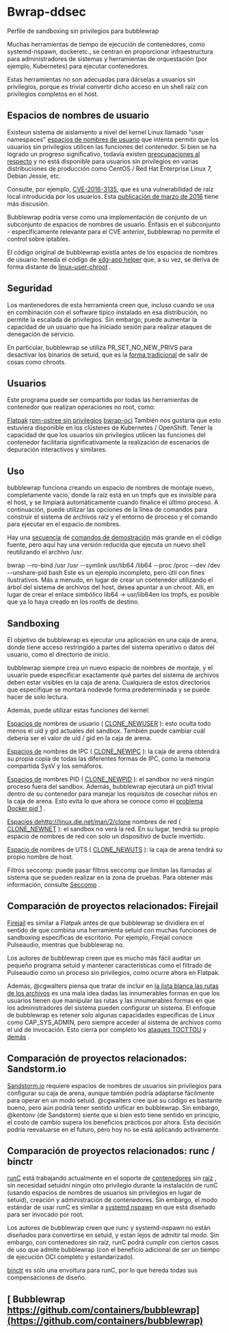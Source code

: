 Bwrap-ddsec
==========
Perfile de sandboxing sin privilegios para bubblewrap 



Muchas herramientas de tiempo de ejecución de contenedores, como systemd-nspawn, dockeretc., se centran en proporcionar infraestructura para administradores de sistemas y herramientas de orquestación (por ejemplo, Kubernetes) para ejecutar contenedores.

Estas herramientas no son adecuadas para dárselas a usuarios sin privilegios, porque es trivial convertir dicho acceso en un shell raíz con privilegios completos en el host.

Espacios de nombres de usuario
---------------
Existeun sistema de aislamiento a nivel del kernel Linux llamado "user namespaces" [espacios de nombres de usuario](https://www.google.com/search?q=user+namespaces+site%3Ahttps%3A%2F%2Flwn.net) que intenta permitir que los usuarios sin privilegios utilicen las funciones del contenedor. Si bien se ha logrado un progreso significativo, todavía existen [preocupaciones al respecto](https://lwn.net/Articles/673597/) y no está disponible para usuarios sin privilegios en varias distribuciones de producción como CentOS / Red Hat Enterprise Linux 7, Debian Jessie, etc.

Consulte, por ejemplo, [CVE-2016-3135](https://cve.mitre.org/cgi-bin/cvename.cgi?name=CVE-2016-3135), que es una vulnerabilidad de raíz local introducida por los usuarios. Esta [publicación de marzo de 2016](https://lkml.org/lkml/2016/3/9/555) tiene más discusión.

Bubblewrap podría verse como una implementación de conjunto de un subconjunto de espacios de nombres de usuario. Énfasis en el subconjunto - específicamente relevante para el CVE anterior, bubblewrap no permite el control sobre iptables.

El código original de bubblewrap existía antes de los espacios de nombres de usuario: hereda el código de [xdg-app helper](https://cgit.freedesktop.org/xdg-app/xdg-app/tree/common/xdg-app-helper.c) que, a su vez, se deriva de forma distante de [linux-user-chroot](https://git.gnome.org/browse/linux-user-chroot) .

Seguridad
--------
Los mantenedores de esta herramienta creen que, incluso cuando se usa en combinación con el software típico instalado en esa distribución, no permite la escalada de privilegios. Sin embargo, puede aumentar la capacidad de un usuario que ha iniciado sesión para realizar ataques de denegación de servicio.

En particular, bubblewrap se utiliza PR_SET_NO_NEW_PRIVS para desactivar los binarios de setuid, que es la [forma tradicional](https://en.wikipedia.org/wiki/Chroot#Limitations) de salir de cosas como chroots.

Usuarios
--------
Este programa puede ser compartido por todas las herramientas de contenedor que realizan operaciones no root, como:

[Flatpak](http://www.flatpak.org/)
[rpm-ostree sin privilegios](https://github.com/projectatomic/rpm-ostree/pull/209)
[bwrap-oci](https://github.com/projectatomic/bwrap-oci)
También nos gustaría que esto estuviera disponible en los clústeres de Kubernetes / OpenShift. Tener la capacidad de que los usuarios sin privilegios utilicen las funciones del contenedor facilitaría significativamente la realización de escenarios de depuración interactivos y similares.

Uso
--------
bubblewrap funciona creando un espacio de nombres de montaje nuevo, completamente vacío, donde la raíz está en un tmpfs que es invisible para el host, y se limpiará automáticamente cuando finalice el último proceso. A continuación, puede utilizar las opciones de la línea de comandos para construir el sistema de archivos raíz y el entorno de proceso y el comando para ejecutar en el espacio de nombres.

Hay una [secuencia](https://github.com/containers/bubblewrap/blob/master/demos/bubblewrap-shell.sh) de [comandos de demostración](https://github.com/containers/bubblewrap/blob/master/demos/bubblewrap-shell.sh) más grande en el código fuente, pero aquí hay una versión reducida que ejecuta un nuevo shell reutilizando el archivo /usr.

bwrap --ro-bind /usr /usr --symlink usr/lib64 /lib64 --proc /proc --dev /dev --unshare-pid bash
Este es un ejemplo incompleto, pero útil con fines ilustrativos. Más a menudo, en lugar de crear un contenedor utilizando el árbol del sistema de archivos del host, desea apuntar a un chroot. Allí, en lugar de crear el enlace simbólico lib64 -> usr/lib64en los tmpfs, es posible que ya lo haya creado en los rootfs de destino.

Sandboxing
--------
El objetivo de bubblewrap es ejecutar una aplicación en una caja de arena, donde tiene acceso restringido a partes del sistema operativo o datos del usuario, como el directorio de inicio.

bubblewrap siempre crea un nuevo espacio de nombres de montaje, y el usuario puede especificar exactamente qué partes del sistema de archivos deben estar visibles en la caja de arena. Cualquiera de estos directorios que especifique se montará nodevde forma predeterminada y se puede hacer de solo lectura.

Además, puede utilizar estas funciones del kernel:

[Espacios de](http://linux.die.net/man/2/clone) nombres de usuario ( [CLONE_NEWUSER](http://linux.die.net/man/2/clone) ): esto oculta todo menos el uid y gid actuales del sandbox. También puede cambiar cuál debería ser el valor de uid / gid en la caja de arena.

[Espacios de](http://linux.die.net/man/2/clone) nombres de IPC ( [CLONE_NEWIPC](http://linux.die.net/man/2/clone) ): la caja de arena obtendrá su propia copia de todas las diferentes formas de IPC, como la memoria compartida SysV y los semáforos.

[Espacios de](http://linux.die.net/man/2/clone) nombres PID ( [CLONE_NEWPID](http://linux.die.net/man/2/clone) ): el sandbox no verá ningún proceso fuera del sandbox. Además, bubblewrap ejecutará un pid1 trivial dentro de su contenedor para manejar los requisitos de cosechar niños en la caja de arena. Esto evita lo que ahora se conoce como el [problema Docker pid 1](https://blog.phusion.nl/2015/01/20/docker-and-the-pid-1-zombie-reaping-problem/) .

[Espacios de]()http://linux.die.net/man/2/clone nombres de red ( [CLONE_NEWNET](http://linux.die.net/man/2/clone) ): el sandbox no verá la red. En su lugar, tendrá su propio espacio de nombres de red con solo un dispositivo de bucle invertido.

[Espacio de](http://linux.die.net/man/2/clone) nombres de UTS ( [CLONE_NEWUTS](http://linux.die.net/man/2/clone) ): la caja de arena tendrá su propio nombre de host.

Filtros seccomp: puede pasar filtros seccomp que limitan las llamadas al sistema que se pueden realizar en la zona de pruebas. Para obtener más información, consulte [Seccomp](https://en.wikipedia.org/wiki/Seccomp) .

Comparación de proyectos relacionados: Firejail
----------------------------------------
[Firejail](https://github.com/netblue30/firejail/tree/master/src/firejail) es similar a Flatpak antes de que bubblewrap se dividiera en el sentido de que combina una herramienta setuid con muchas funciones de sandboxing específicas de escritorio. Por ejemplo, Firejail conoce Pulseaudio, mientras que bubblewrap no.

Los autores de bubblewrap creen que es mucho más fácil auditar un pequeño programa setuid y mantener características como el filtrado de Pulseaudio como un proceso sin privilegios, como ocurre ahora en Flatpak.

Además, @cgwalters piensa que tratar de incluir en [la lista blanca las rutas de los archivos](https://github.com/netblue30/firejail/blob/37a5a3545ef6d8d03dad8bbd888f53e13274c9e5/src/firejail/fs_whitelist.c#L176) es una mala idea dadas las innumerables formas en que los usuarios tienen que manipular las rutas y las innumerables formas en que los administradores del sistema pueden configurar un sistema. El enfoque de bubblewrap es retener solo algunas capacidades específicas de Linux como CAP_SYS_ADMIN, pero siempre acceder al sistema de archivos como el uid de invocación. Esto cierra por completo los [ataques TOCTTOU](https://cwe.mitre.org/data/definitions/367.html) y [demás](https://cwe.mitre.org/data/definitions/367.html) .

Comparación de proyectos relacionados: Sandstorm.io
---------------------------------------
[Sandstorm.io](https://sandstorm.io/) requiere espacios de nombres de usuarios sin privilegios para configurar su caja de arena, aunque también podría adaptarse fácilmente para operar en un modo setuid. @cgwalters cree que su código es bastante bueno, pero aún podría tener sentido unificar en bubblewrap. Sin embargo, @kentonv (de Sandstorm) siente que si bien esto tiene sentido en principio, el costo de cambio supera los beneficios prácticos por ahora. Esta decisión podría reevaluarse en el futuro, pero hoy no se está aplicando activamente.

Comparación de proyectos relacionados: runc / binctr
---------------------------------------
[runC](https://github.com/opencontainers/runc) está trabajando actualmente en el soporte de [contenedores](https://github.com/opencontainers/runc/pull/774) sin [raíz](https://github.com/opencontainers/runc/pull/774) , sin necesidad setuidni ningún otro privilegio durante la instalación de runC (usando espacios de nombres de usuarios sin privilegios en lugar de setuid), creación y administración de contenedores. Sin embargo, el modo estándar de usar runC es similar a [systemd nspawn](https://www.freedesktop.org/software/systemd/man/systemd-nspawn.html) en que está diseñado para ser invocado por root.

Los autores de bubblewrap creen que runc y systemd-nspawn no están diseñados para convertirse en setuid, y están lejos de admitir tal modo. Sin embargo, con contenedores sin raíz, runC podrá cumplir con ciertos casos de uso que admite bubblewrap (con el beneficio adicional de ser un tiempo de ejecución OCI completo y estandarizado).

[binctr](https://github.com/jfrazelle/binctr) es solo una envoltura para runC, por lo que hereda todas sus compensaciones de diseño.

[ Bubblewrap https://github.com/containers/bubblewrap](https://github.com/containers/bubblewrap)
---------------------------------------

